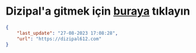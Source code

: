 # Dizipal'a gitmek için [buraya](https://dizipal612.com) tıklayın
    
```json
{
    "last_update": "27-08-2023 17:08:28",
    "url": "https://dizipal612.com"
}
```